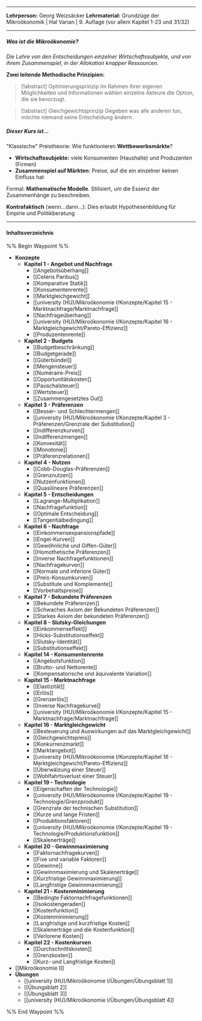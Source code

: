***
**Lehrperson:** Georg Weizsäcker
**Lehrmaterial:** Grundzüge der Mikroökonomik | Hal Varian | 9. Auflage (vor allem Kapitel 1-23 und 31/32)
***
##### Was ist die Mikroökonomie?
*Die Lehre von den Entscheidungen einzelner Wirtschaftssubjekte, und von ihrem Zusammenspiel, in der Allokation knapper Ressourcen.*

**Zwei leitende Methodische Prinzipien:**

> [!abstract] Optimierungsprinzip 
> Im Rahmen ihrer eigenen Möglichkeiten und Informationen wählen einzelne Akteure die Option, die sie bevorzugt.

 > [!abstract] Gleichgewichtsprinzip 
> Gegeben was alle anderen tun, möchte niemand seine Entscheidung ändern.

##### Dieser Kurs ist...
"Klassische" Preistheorie: Wie funktionieren **Wettbewerbsmärkte**?
- **Wirtschaftssubjekte:** viele Konsumenten (Haushalte) und Produzenten (Firmen)
- **Zusammenspiel auf Märkten**: Preise, auf die ein einzelner keinen Einfluss hat

Formal: **Mathematische Modelle**. Stilisiert, um die Essenz der Zusammenhänge zu beschreiben.

**Kontrafaktisch** (wenn...dann...): Dies erlaubt Hypothesenbildung für Empirie und Politikberatung

***
#### Inhaltsverzeichnis

%% Begin Waypoint %%
- **Konzepte**
	- **Kapitel 1 - Angebot und Nachfrage**
		- [[Angebotsüberhang]]
		- [[Ceteris Paribus]]
		- [[Komparative Statik]]
		- [[Konsumentenrente]]
		- [[Marktgleichgewicht]]
		- [[university (HU)/Mikroökonomie I/Konzepte/Kapitel 15 - Marktnachfrage/Marktnachfrage]]
		- [[Nachfrageüberhang]]
		- [[university (HU)/Mikroökonomie I/Konzepte/Kapitel 16 - Marktgleichgewicht/Pareto-Effizienz]]
		- [[Produzentenrente]]
	- **Kapitel 2 - Budgets**
		- [[Budgetbeschränkung]]
		- [[Budgetgerade]]
		- [[Güterbündel]]
		- [[Mengensteuer]]
		- [[Numéraire-Preis]]
		- [[Opportunitätskosten]]
		- [[Pauschalsteuer]]
		- [[Wertsteuer]]
		- [[Zusammengesetztes Gut]]
	- **Kapitel 3 - Präferenzen**
		- [[Besser- und Schlechtermengen]]
		- [[university (HU)/Mikroökonomie I/Konzepte/Kapitel 3 - Präferenzen/Grenzrate der Substitution]]
		- [[Indifferenzkurven]]
		- [[Indifferenzmengen]]
		- [[Konvexität]]
		- [[Monotonie]]
		- [[Präferenzrelationen]]
	- **Kapitel 4 - Nutzen**
		- [[Cobb-Douglas-Präferenzen]]
		- [[Grenznutzen]]
		- [[Nutzenfunktionen]]
		- [[Quasilineare Präferenzen]]
	- **Kapitel 5 - Entscheidungen**
		- [[Lagrange-Multiplikation]]
		- [[Nachfragefunktion]]
		- [[Optimale Entscheidung]]
		- [[Tangentialbedingung]]
	- **Kapitel 6 - Nachfrage**
		- [[Einkommensexpansionspfade]]
		- [[Engel-Kurven]]
		- [[Gewöhnliche und Giffen-Güter]]
		- [[Homothetische Präferenzen]]
		- [[Inverse Nachfragefunktionen]]
		- [[Nachfragekurven]]
		- [[Normale und inferiore Güter]]
		- [[Preis-Konsumkurven]]
		- [[Substitute und Komplemente]]
		- [[Vorbehaltspreise]]
	- **Kapitel 7 - Bekundete Präferenzen**
		- [[Bekundete Präferenzen]]
		- [[Schwaches Axiom der Bekundeten Präferenzen]]
		- [[Starkes Axiom der bekundeten Präferenzen]]
	- **Kapitel 8 - Slutsky-Gleichungen**
		- [[Einkommenseffekt]]
		- [[Hicks-Substitutionseffekt]]
		- [[Slutsky-Identität]]
		- [[Substitutionseffekt]]
	- **Kapitel 14 - Konsumentenrente**
		- [[Angebotsfunktion]]
		- [[Brutto- und Nettorente]]
		- [[Kompensatorische und äquivalente Variation]]
	- **Kapitel 15 - Marktnachfrage**
		- [[Elastizität]]
		- [[Erlös]]
		- [[Grenzerlös]]
		- [[Inverse Nachfragekurve]]
		- [[university (HU)/Mikroökonomie I/Konzepte/Kapitel 15 - Marktnachfrage/Marktnachfrage]]
	- **Kapitel 16 - Marktgleichgewicht**
		- [[Besteuerung und Auswirkungen auf das Marktgleichgewicht]]
		- [[Gleichgewichtspreis]]
		- [[Konkurrenzmarkt]]
		- [[Marktangebot]]
		- [[university (HU)/Mikroökonomie I/Konzepte/Kapitel 16 - Marktgleichgewicht/Pareto-Effizienz]]
		- [[Überwälzung einer Steuer]]
		- [[Wohlfahrtsverlust einer Steuer]]
	- **Kapitel 19 - Technologie**
		- [[Eigenschaften der Technologie]]
		- [[university (HU)/Mikroökonomie I/Konzepte/Kapitel 19 - Technologie/Grenzprodukt]]
		- [[Grenzrate der technischen Substitution]]
		- [[Kurze und lange Fristen]]
		- [[Produktionsfaktoren]]
		- [[university (HU)/Mikroökonomie I/Konzepte/Kapitel 19 - Technologie/Produktionsfunktion]]
		- [[Skalenerträge]]
	- **Kapitel 20 - Gewinnmaximierung**
		- [[Faktornachfragekurven]]
		- [[Fixe und variable Faktoren]]
		- [[Gewinne]]
		- [[Gewinnmaximierung und Skalenerträge]]
		- [[Kurzfristige Gewinnmaximierung]]
		- [[Langfristige Gewinnmaximierung]]
	- **Kapitel 21 - Kostenminimierung**
		- [[Bedingte Faktornachfragefunktionen]]
		- [[Isokostengeraden]]
		- [[Kostenfunktion]]
		- [[Kostenminimierung]]
		- [[Langfristige und kurzfristige Kosten]]
		- [[Skalenerträge und die Kostenfunktion]]
		- [[Verlorene Kosten]]
	- **Kapitel 22 - Kostenkurven**
		- [[Durchschnittskosten]]
		- [[Grenzkosten]]
		- [[Kurz- und Langfristige Kosten]]
- [[Mikroökonomie I]]
- **Übungen**
	- [[university (HU)/Mikroökonomie I/Übungen/Übungsblatt 1]]
	- [[Übungsblatt 2]]
	- [[Übungsblatt 3]]
	- [[university (HU)/Mikroökonomie I/Übungen/Übungsblatt 4]]

%% End Waypoint %%